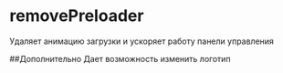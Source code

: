 # removePreloader
Удаляет анимацию загрузки и ускоряет работу панели управления

##Дополнительно
Дает возможность изменить логотип